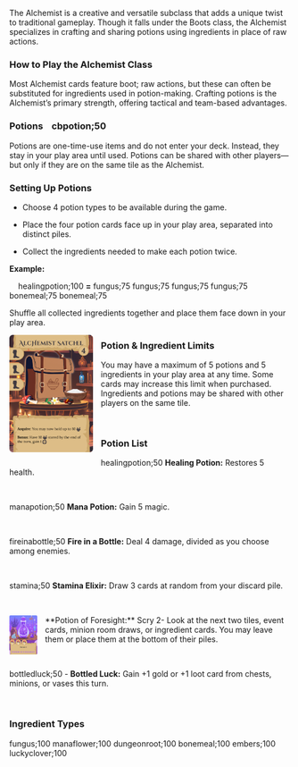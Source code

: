 The Alchemist is a creative and versatile subclass that adds a unique twist to traditional gameplay. Though it falls under the Boots class, the Alchemist specializes in crafting and sharing potions using ingredients in place of raw actions.

### **How to Play the Alchemist Class**
Most Alchemist cards feature boot; raw actions, but these can often be substituted for ingredients used in potion-making. Crafting potions is the Alchemist’s primary strength, offering tactical and team-based advantages.

### **Potions** &nbsp;&nbsp; cbpotion;50
Potions are one-time-use items and do not enter your deck. Instead, they stay in your play area until used. Potions can be shared with other players—but only if they are on the same tile as the Alchemist.

### **Setting Up Potions**
- Choose 4 potion types to be available during the game.

- Place the four potion cards face up in your play area, separated into distinct piles.

- Collect the ingredients needed to make each potion twice. 


**Example:** 

&nbsp;&nbsp;&nbsp; healingpotion;100 **=** fungus;75 fungus;75 fungus;75 fungus;75 bonemeal;75 bonemeal;75

Shuffle all collected ingredients together and place them face down in your play area.

 <p style="float: left; margin: 0 1em 1em 0;">
  <img src="/images/equipment/alchemist satchel.png" alt="Alchemist Satchel" width="150">
</p> 


### **Potion & Ingredient Limits**
You may have a maximum of 5 potions and 5 ingredients in your play area at any time. Some cards may increase this limit when purchased. Ingredients and potions may be shared with other players on the same tile.

&nbsp;&nbsp;&nbsp;&nbsp;

### **Potion List**
healingpotion;50 **Healing Potion:** Restores 5 health.

&nbsp;

manapotion;50 **Mana Potion:** Gain 5 magic.

&nbsp;


fireinabottle;50 **Fire in a Bottle:** Deal 4 damage, divided as you choose among enemies.

&nbsp;


stamina;50 **Stamina Elixir:** Draw 3 cards at random from your discard pile.

&nbsp;


<p style="float: left; margin: 0 1em 1em 0;">
  <img src="/images/potions/foresight.png" alt="Foresight Potion" width="50">
</p>  **Potion of Foresight:** Scry 2- Look at the next two tiles, event cards, minion room draws, or ingredient cards. You may leave them or place them at the bottom of their piles.

&nbsp;

bottledluck;50 - **Bottled Luck:** Gain +1 gold or +1 loot card from chests, minions, or vases this turn.

&nbsp;&nbsp;&nbsp;&nbsp;

### **Ingredient Types**
fungus;100 manaflower;100 dungeonroot;100 bonemeal;100 embers;100 luckyclover;100
